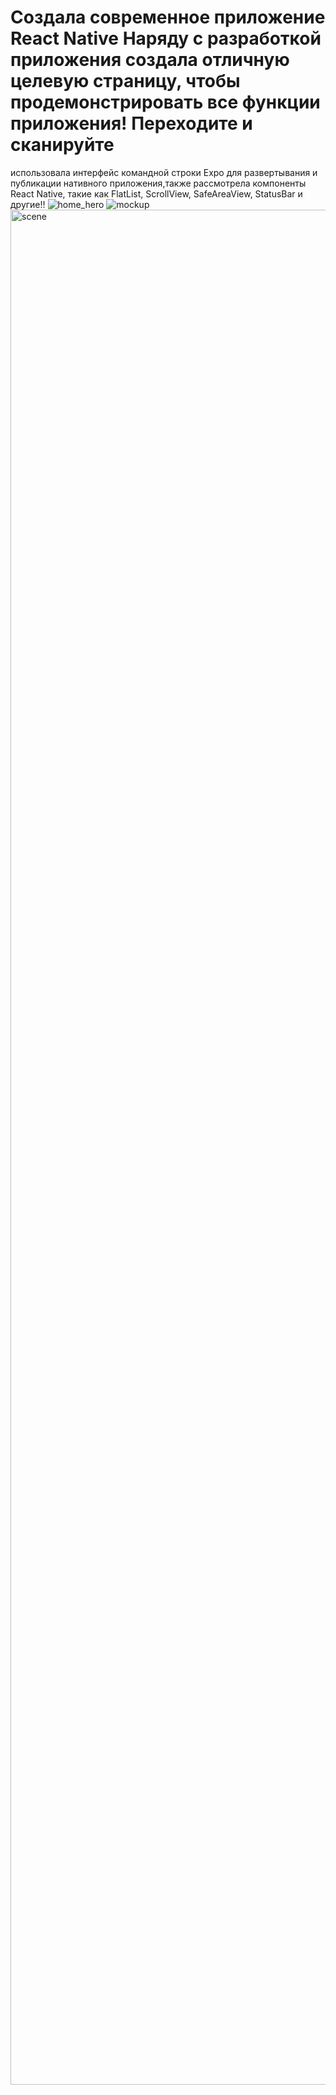 # Создала современное приложение React Native Наряду с разработкой приложения создала отличную целевую страницу, чтобы продемонстрировать все функции приложения! Переходите и  сканируйте 
использовала интерфейс командной строки Expo для развертывания и публикации нативного приложения,также рассмотрела компоненты React Native, такие как FlatList, ScrollView, SafeAreaView, StatusBar и другие!!
![home_hero](https://user-images.githubusercontent.com/92331986/201301996-770fa933-a981-4544-bca3-56258c956986.png)
![mockup](https://user-images.githubusercontent.com/92331986/201302013-7283f4f6-6d92-41b7-b53d-c28b0db3521d.png)
<img width="3000" alt="scene" src="https://user-images.githubusercontent.com/92331986/201302016-38d022c8-47b8-427d-b313-98c1be93d8a3.png">



